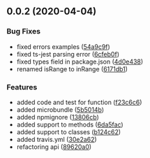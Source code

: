 ## 0.0.2 (2020-04-04)


### Bug Fixes

* fixed errors examples ([54a9c9f](https://github.com/AlfonsoFilho/specjs/commit/54a9c9f19d4f6f59876851a2529cd93cb50e4f7a))
* fixed ts-jest parsing error ([6cfeb0f](https://github.com/AlfonsoFilho/specjs/commit/6cfeb0f7da6710c1931527d102ab5b7f6f91649a))
* fixed types field in package.json ([4d0e438](https://github.com/AlfonsoFilho/specjs/commit/4d0e438cbea4972c59fab799189db7117e275e64))
* renamed isRange to inRange ([6171db1](https://github.com/AlfonsoFilho/specjs/commit/6171db1b8ce5dd9c19deee836675f6f56bde4381))


### Features

* added code and test for function ([f23c6c6](https://github.com/AlfonsoFilho/specjs/commit/f23c6c6ed18a28512e08ddebb7a9b13e1a19b8d7))
* added microbundle ([5b5014b](https://github.com/AlfonsoFilho/specjs/commit/5b5014bb108dc12c5f998e82acb65c4fb6ae95f6))
* added npmignore ([13806cb](https://github.com/AlfonsoFilho/specjs/commit/13806cb036a92a78254a60ea8ce91bfe58df1814))
* added support to  methods ([6da5fac](https://github.com/AlfonsoFilho/specjs/commit/6da5fac1049bb9d331d8ec02c861a315eb91eace))
* added support to classes ([b124c62](https://github.com/AlfonsoFilho/specjs/commit/b124c62b13fbe8ef68654f9d3389bc15a895cdb7))
* added travis.yml ([30e2a62](https://github.com/AlfonsoFilho/specjs/commit/30e2a6231352a2933e28d25963052c8bbc7f3a5d))
* refactoring api ([89620a0](https://github.com/AlfonsoFilho/specjs/commit/89620a069912047d455aedaf8bfc18352d728d67))



